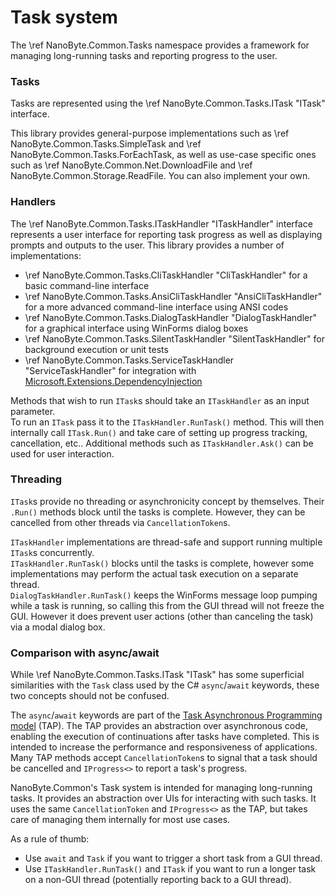 # Task system

The \ref NanoByte.Common.Tasks namespace provides a framework for managing long-running tasks and reporting progress to the user.

### Tasks

Tasks are represented using the \ref NanoByte.Common.Tasks.ITask "ITask" interface.

This library provides general-purpose implementations such as \ref NanoByte.Common.Tasks.SimpleTask and \ref NanoByte.Common.Tasks.ForEachTask, as well as use-case specific ones such as \ref NanoByte.Common.Net.DownloadFile and \ref NanoByte.Common.Storage.ReadFile. You can also implement your own.

### Handlers

The \ref NanoByte.Common.Tasks.ITaskHandler "ITaskHandler" interface represents a user interface for reporting task progress as well as displaying prompts and outputs to the user. This library provides a number of implementations:

- \ref NanoByte.Common.Tasks.CliTaskHandler "CliTaskHandler" for a basic command-line interface
- \ref NanoByte.Common.Tasks.AnsiCliTaskHandler "AnsiCliTaskHandler" for a more advanced command-line interface using ANSI codes
- \ref NanoByte.Common.Tasks.DialogTaskHandler "DialogTaskHandler" for a graphical interface using WinForms dialog boxes
- \ref NanoByte.Common.Tasks.SilentTaskHandler "SilentTaskHandler" for background execution or unit tests
- \ref NanoByte.Common.Tasks.ServiceTaskHandler "ServiceTaskHandler" for integration with [Microsoft.Extensions.DependencyInjection](https://docs.microsoft.com/en-us/dotnet/core/extensions/dependency-injection)

Methods that wish to run `ITask`s should take an `ITaskHandler` as an input parameter.  
To run an `ITask` pass it to the `ITaskHandler.RunTask()` method. This will then internally call `ITask.Run()` and take care of setting up progress tracking, cancellation, etc.. Additional methods such as `ITaskHandler.Ask()` can be used for user interaction.

### Threading

`ITask`s provide no threading or asynchronicity concept by themselves. Their `.Run()` methods block until the tasks is complete. However, they can be cancelled from other threads via `CancellationToken`s.

`ITaskHandler` implementations are thread-safe and support running multiple `ITask`s concurrently.  
`ITaskHandler.RunTask()` blocks until the tasks is complete, however some implementations may perform the actual task execution on a separate thread.  
`DialogTaskHandler.RunTask()` keeps the WinForms message loop pumping while a task is running, so calling this from the GUI thread will not freeze the GUI. However it does prevent user actions (other than canceling the task) via a modal dialog box.

### Comparison with async/await

While \ref NanoByte.Common.Tasks.ITask "ITask" has some superficial similarities with the `Task` class used by the C# `async`/`await` keywords, these two concepts should not be confused.

The `async`/`await` keywords are part of the [Task Asynchronous Programming model](https://docs.microsoft.com/en-us/dotnet/csharp/programming-guide/concepts/async/task-asynchronous-programming-model) (TAP). The TAP provides an abstraction over asynchronous code, enabling the execution of continuations after tasks have completed. This is intended to increase the performance and responsiveness of applications. Many TAP methods accept `CancellationToken`s to signal that a task should be cancelled and `IProgress<>` to report a task's progress.

NanoByte.Common's Task system is intended for managing long-running tasks. It provides an abstraction over UIs for interacting with such tasks. It uses the same `CancellationToken` and `IProgress<>` as the TAP, but takes care of managing them internally for most use cases.

As a rule of thumb:

- Use `await` and `Task` if you want to trigger a short task from a GUI thread.
- Use `ITaskHandler.RunTask()` and `ITask` if you want to run a longer task on a non-GUI thread (potentially reporting back to a GUI thread).
